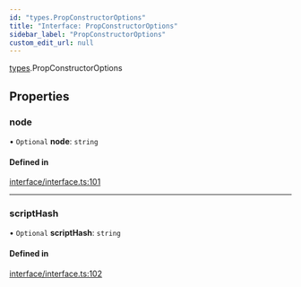 ```yaml
---
id: "types.PropConstructorOptions"
title: "Interface: PropConstructorOptions"
sidebar_label: "PropConstructorOptions"
custom_edit_url: null
---
```


[types](../namespaces/types.md).PropConstructorOptions

## Properties

### node

• `Optional` **node**: `string`

#### Defined in

[interface/interface.ts:101](https://github.com/CityOfZion/isengard/blob/3adaf39/sdk/src/interface/interface.ts#L101)

___

### scriptHash

• `Optional` **scriptHash**: `string`

#### Defined in

[interface/interface.ts:102](https://github.com/CityOfZion/isengard/blob/3adaf39/sdk/src/interface/interface.ts#L102)
